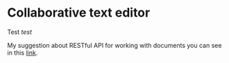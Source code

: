 # Collaborative text editor

Test *test*

My suggestion about RESTful API for working with documents you can see in this [link](https://app.swaggerhub.com/apis-docs/mavrinkirill/collaborative-text-editor/1.0.0).
